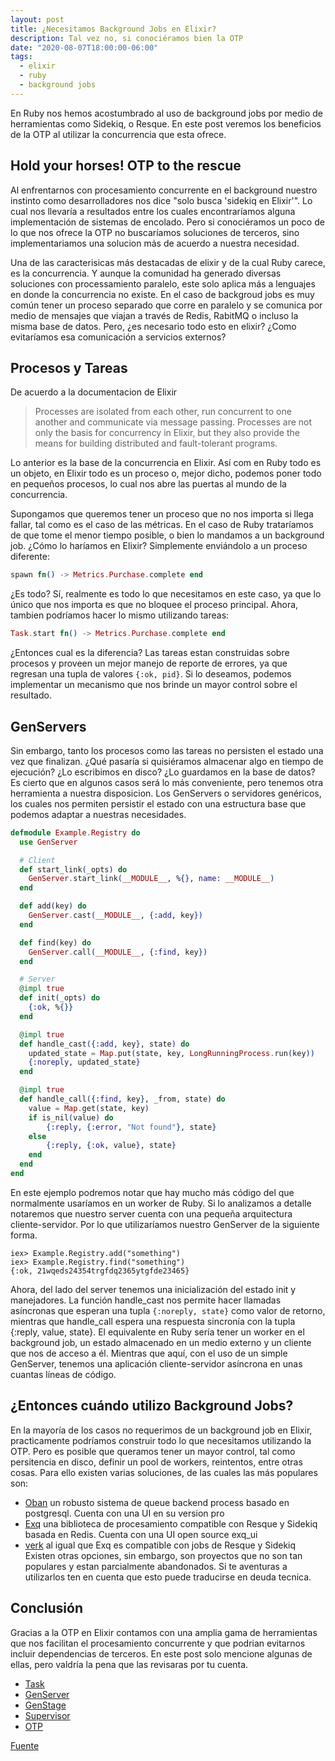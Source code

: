 ```yaml
---
layout: post
title: ¿Necesitamos Background Jobs en Elixir?
description: Tal vez no, si conociéramos bien la OTP
date: "2020-08-07T18:00:00-06:00"
tags:
  - elixir
  - ruby
  - background jobs
---
```


En Ruby nos hemos acostumbrado al uso de background jobs por medio de herramientas como Sidekiq, o Resque. En este post veremos los beneficios de la OTP al utilizar la concurrencia que esta ofrece.

## Hold your horses! OTP to the rescue

Al enfrentarnos con procesamiento concurrente en el background nuestro instinto como desarrolladores nos dice "solo busca 'sidekiq en Elixir'". Lo cual nos llevaría a resultados entre los cuales encontraríamos alguna implementación de sistemas de encolado. Pero si conociéramos un poco de lo que nos ofrece la OTP no buscaríamos soluciones de terceros, sino implementariamos una solucion más de acuerdo a nuestra necesidad.

Una de las caracterisicas más destacadas de elixir y de la cual Ruby carece, es la concurrencia. Y aunque la comunidad ha generado diversas soluciones con  processamiento paralelo, este solo aplica más a lenguajes en donde la concurrencia no existe. En el caso de backgroud jobs es muy común tener un proceso separado que corre en paralelo y se comunica  por medio de mensajes que viajan a través de Redis, RabitMQ o incluso la misma base de datos. Pero, ¿es necesario todo esto en elixir? ¿Como evitaríamos esa comunicación a servicios externos?

## Procesos y Tareas

De acuerdo a la documentacion de Elixir
> Processes are isolated from each other, run concurrent to one another and communicate via message passing. Processes are not only the basis for concurrency in Elixir, but they also provide the means for building distributed and fault-tolerant programs.

Lo anterior es la base de la concurrencia en Elixir. Así com en Ruby todo es un objeto, en Elixir todo es un proceso o, mejor dicho, podemos poner todo en pequeños procesos, lo cual nos abre las puertas al mundo de la concurrencia.

Supongamos que queremos tener un proceso que no nos importa si llega fallar, tal como es el caso de las métricas. En el caso de Ruby trataríamos de que tome el menor tiempo posible, o bien lo mandamos a un background job. ¿Cómo lo haríamos en Elixir? Simplemente enviándolo a un proceso diferente:

```elixir
spawn fn() -> Metrics.Purchase.complete end
```

¿Es todo? Sí, realmente es todo lo que necesitamos en este caso, ya que lo único que nos importa es que no bloquee el proceso principal.
Ahora, tambien podríamos hacer lo mismo utilizando tareas:

```elixir
Task.start fn() -> Metrics.Purchase.complete end
```

¿Entonces cual es la diferencia? Las tareas estan construidas sobre procesos y proveen un mejor manejo de reporte de errores, ya que regresan una tupla de valores `{:ok, pid}`. Si lo deseamos, podemos implementar un mecanismo que nos brinde un mayor control sobre el resultado.

## GenServers

Sin embargo, tanto los procesos como las tareas no persisten el estado una vez que finalizan. ¿Qué pasaría si quisiéramos almacenar algo en tiempo de ejecución? ¿Lo escribimos en disco? ¿Lo guardamos en la base de datos? Es cierto que en algunos casos será lo más conveniente, pero tenemos otra herramienta a nuestra disposicion. Los GenServers o servidores genéricos, los cuales nos permiten persistir el estado con una estructura base que podemos adaptar a nuestras necesidades.

```elixir
defmodule Example.Registry do
  use GenServer

  # Client
  def start_link(_opts) do
    GenServer.start_link(__MODULE__, %{}, name: __MODULE__)
  end

  def add(key) do
    GenServer.cast(__MODULE__, {:add, key})
  end

  def find(key) do
    GenServer.call(__MODULE__, {:find, key})
  end

  # Server
  @impl true
  def init(_opts) do
    {:ok, %{}}
  end

  @impl true
  def handle_cast({:add, key}, state) do
    updated_state = Map.put(state, key, LongRunningProcess.run(key))
    {:noreply, updated_state}
  end

  @impl true
  def handle_call({:find, key}, _from, state) do
    value = Map.get(state, key)
    if is_nil(value) do
        {:reply, {:error, "Not found"}, state}
    else
        {:reply, {:ok, value}, state}
    end
  end
end
```

En este ejemplo podremos notar que hay mucho más código del que normalmente usaríamos en un worker de Ruby. Si lo analizamos a detalle notaremos que nuestro server cuenta con una pequeña arquitectura cliente-servidor. Por lo que utilizaríamos nuestro GenServer de la siguiente forma.

```
iex> Example.Registry.add("something")
iex> Example.Registry.find("something")
{:ok, 21wqeds24354trgfdq2365ytgfde23465}
```

Ahora, del lado del server tenemos una inicialización del estado init y manejadores. La función handle_cast nos permite hacer llamadas asíncronas que esperan una tupla `{:noreply, state}` como valor de retorno, mientras que handle_call espera una respuesta sincronía con la tupla {:reply, value, state}.
El equivalente en Ruby sería tener un worker en el background job, un estado almacenado en un medio externo y un cliente que nos de acceso a él. Mientras que aquí, con el uso de un simple GenServer, tenemos una aplicación cliente-servidor asíncrona en unas cuantas líneas de código.

## ¿Entonces cuándo utilizo Background Jobs?

En la mayoría de los casos no requerimos de un background job en Elixir, practicamente podríamos construir todo lo que necesitamos utilizando la OTP. Pero es posible que queramos tener un mayor control, tal como persitencia en disco, definir un pool de workers, reintentos, entre otras cosas. Para ello existen varias soluciones, de las cuales las más populares son:
- [Oban](https://github.com/sorentwo/oban) un robusto sistema de queue backend process basado en postgresql. Cuenta con una UI en su version pro
- [Exq](https://github.com/akira/exq) una biblioteca de procesamiento compatible con Resque y Sidekiq basada en Redis. Cuenta con una UI open source exq_ui
- [verk](https://github.com/edgurgel/verk) al igual que Exq es compatible con jobs de Resque y Sidekiq
Existen otras opciones, sin embargo, son proyectos que no son tan populares y estan parcialmente abandonados. Si te aventuras a utilizarlos ten en cuenta que esto puede traducirse en deuda tecnica.

## Conclusión

Gracias a la OTP en Elixir contamos con una amplia gama de herramientas que nos facilitan el procesamiento concurrente y que podrian evitarnos incluir dependencias de terceros. En este post solo mencione algunas de ellas, pero valdría la pena que las revisaras por tu cuenta.

- [Task](https://hexdocs.pm/elixir/Task.html)
- [GenServer](http://elixir-lang.org/getting-started/mix-otp/genserver.html)
- [GenStage](https://hexdocs.pm/gen_stage/GenStage.html)
- [Supervisor](http://elixir-lang.org/getting-started/mix-otp/supervisor-and-application.html)
- [OTP](http://erlang.org/doc/)

[Fuente](https://sipsandbits.com/2020/08/07/do-we-need-background-jobs-in-elixir/)
